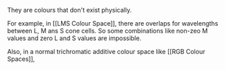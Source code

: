 They are colours that don't exist physically.

For example, in [[LMS Colour Space]], there are overlaps for wavelengths between L, M ans S cone cells. So some combinations like non-zeo M values and zero L and S values are impossible.

Also, in a normal trichromatic additive colour space like [[RGB Colour Spaces]], 